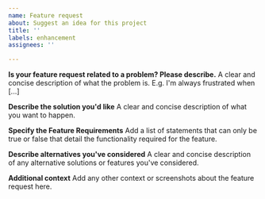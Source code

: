 ```yaml
---
name: Feature request
about: Suggest an idea for this project
title: ''
labels: enhancement
assignees: ''

---
```


**Is your feature request related to a problem? Please describe.**
A clear and concise description of what the problem is. E.g. I'm always frustrated when [...]

**Describe the solution you'd like**
A clear and concise description of what you want to happen.

**Specify the Feature Requirements**
Add a list of statements that can only be true or false that detail the functionality required for the feature.

**Describe alternatives you've considered**
A clear and concise description of any alternative solutions or features you've considered.

**Additional context**
Add any other context or screenshots about the feature request here.
